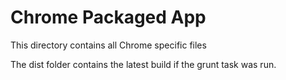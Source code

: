# Chrome Packaged App

This directory contains all Chrome specific files

The dist folder contains the latest build if the grunt task was run.